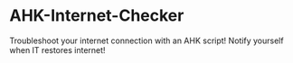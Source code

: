 # AHK-Internet-Checker
Troubleshoot your internet connection with an AHK script! Notify yourself when IT restores internet! 
